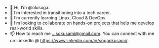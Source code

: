 - 👋 Hi, I’m @olusoga.
- 👀 I’m interested in transitioning into a tech career.
- 🌱 I’m currently learning Linux, Cloud & DevOps.
- 💞️ I’m looking to collaborate on hands-on projects that help me develop real-world skills.
- 📫 How to reach me ...sokusami@gmail.com. You can connect with me on LinkedIn @ https://www.linkedin.com/in/sogaokusami/.

<!---
oluwasemiloga/oluwasemiloga is a ✨ special ✨ repository because its `README.md` (this file) appears on your GitHub profile.
You can click the Preview link to take a look at your changes.
--->
